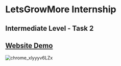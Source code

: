 # LetsGrowMore Internship

## Intermediate Level - Task 2

## [Website Demo](https://alisamirali.github.io/calculator-app/)

![chrome_xlyyyv6LZx](https://user-images.githubusercontent.com/62913154/196496651-57f4510e-5a81-450e-bb84-1e2b17004bcb.png)
